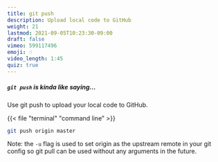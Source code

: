 ```yaml
---
title: git push
description: Upload local code to GitHub
weight: 21
lastmod: 2021-09-05T10:23:30-09:00
draft: false
vimeo: 599117496
emoji: ☝️
video_length: 1:45
quiz: true
---
```


<quiz-modal options="upload:download:login:ping" answer="upload" prize="9">
  <h5><code>git push</code> is kinda like saying...</h5>
</quiz-modal>

Use git push to upload your local code to GitHub.

{{< file "terminal" "command line" >}}
```bash
git push origin master
```

Note: the `-u` flag is used to set origin as the upstream remote in your git config so git pull can be used without any arguments in the future.
